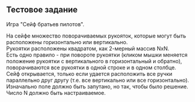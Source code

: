 <h2><b>Тестовое задание</b></h2>

Игра "Сейф братьев пилотов".

На сейфе множество поворачиваемых рукояток, которые могут быть расположены горизонтально или вертикально. <br>
Рукоятки расположены квадратом, как 2-мерный массив NxN. <br>
Есть одно правило - при повороте рукоятки (кликом мышки меняется положение рукоятки с вертикального в горизонтальный и обратно), 
поворачиваются все рукоятки в одной строке и в одном столбце.<br> 
Сейф открывается, только если удается расположить все ручки параллельно друг другу (т.е. все вертикально или все горизонтально). <br>
Изначально поле должно быть запутано, но так, чтобы было решение. <br>
Число N должно быть настраиваемое.<br>
